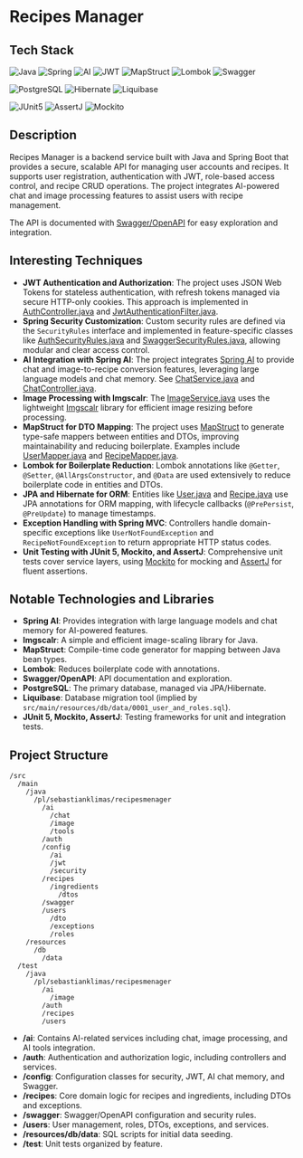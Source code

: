 # Recipes Manager
## Tech Stack

![Java](https://img.shields.io/badge/Java-ED8B00?style=for-the-badge&logo=java&logoColor=white)
![Spring](https://img.shields.io/badge/Spring-6DB33F?style=for-the-badge&logo=spring&logoColor=white)
![AI](https://img.shields.io/badge/AI-%230080FF?style=for-the-badge&logo=openai&logoColor=white)
![JWT](https://img.shields.io/badge/JWT-000000?style=for-the-badge&logo=jsonwebtokens&logoColor=white)
![MapStruct](https://img.shields.io/badge/MapStruct-5C2D91?style=for-the-badge)
![Lombok](https://img.shields.io/badge/Lombok-A50?style=for-the-badge&logo=lombok&logoColor=white)
![Swagger](https://img.shields.io/badge/Swagger-85EA2D?style=for-the-badge&logo=swagger&logoColor=black)

![PostgreSQL](https://img.shields.io/badge/PostgreSQL-4169E1?style=for-the-badge&logo=postgresql&logoColor=white)
![Hibernate](https://img.shields.io/badge/Hibernate-59666C?style=for-the-badge&logo=hibernate&logoColor=white)
![Liquibase](https://img.shields.io/badge/Liquibase-003BCE?style=for-the-badge&logo=liquibase&logoColor=white)

![JUnit5](https://img.shields.io/badge/JUnit5-25A162?style=for-the-badge&logo=java&logoColor=white)
![AssertJ](https://img.shields.io/badge/AssertJ-0069C0?style=for-the-badge)
![Mockito](https://img.shields.io/badge/Mockito-46B6AC?style=for-the-badge&logo=java&logoColor=white)

## Description

Recipes Manager is a backend service built with Java and Spring Boot that provides a secure, scalable API for managing user accounts and recipes. It supports user registration, authentication with JWT, role-based access control, and recipe CRUD operations. The project integrates AI-powered chat and image processing features to assist users with recipe management.

The API is documented with [Swagger/OpenAPI](src/main/java/pl/sebastianklimas/recipesmenager/swagger/SwaggerConfig.java) for easy exploration and integration.

## Interesting Techniques

- **JWT Authentication and Authorization**: The project uses JSON Web Tokens for stateless authentication, with refresh tokens managed via secure HTTP-only cookies. This approach is implemented in [AuthController.java](src/main/java/pl/sebastianklimas/recipesmenager/auth/AuthController.java) and [JwtAuthenticationFilter.java](src/main/java/pl/sebastianklimas/recipesmenager/config/jwt/JwtAuthenticationFilter.java).
- **Spring Security Customization**: Custom security rules are defined via the `SecurityRules` interface and implemented in feature-specific classes like [AuthSecurityRules.java](src/main/java/pl/sebastianklimas/recipesmenager/auth/AuthSecurityRules.java) and [SwaggerSecurityRules.java](src/main/java/pl/sebastianklimas/recipesmenager/swagger/SwaggerSecurityRules.java), allowing modular and clear access control.
- **AI Integration with Spring AI**: The project integrates [Spring AI](https://spring.io/projects/spring-ai) to provide chat and image-to-recipe conversion features, leveraging large language models and chat memory. See [ChatService.java](src/main/java/pl/sebastianklimas/recipesmenager/ai/chat/ChatService.java) and [ChatController.java](src/main/java/pl/sebastianklimas/recipesmenager/ai/chat/ChatController.java).
- **Image Processing with Imgscalr**: The [ImageService.java](src/main/java/pl/sebastianklimas/recipesmenager/ai/image/ImageService.java) uses the lightweight [Imgscalr](https://github.com/rkalla/imgscalr) library for efficient image resizing before processing.
- **MapStruct for DTO Mapping**: The project uses [MapStruct](https://mapstruct.org/) to generate type-safe mappers between entities and DTOs, improving maintainability and reducing boilerplate. Examples include [UserMapper.java](src/main/java/pl/sebastianklimas/recipesmenager/users/UserMapper.java) and [RecipeMapper.java](src/main/java/pl/sebastianklimas/recipesmenager/recipes/RecipeMapper.java).
- **Lombok for Boilerplate Reduction**: Lombok annotations like `@Getter`, `@Setter`, `@AllArgsConstructor`, and `@Data` are used extensively to reduce boilerplate code in entities and DTOs.
- **JPA and Hibernate for ORM**: Entities like [User.java](src/main/java/pl/sebastianklimas/recipesmenager/users/User.java) and [Recipe.java](src/main/java/pl/sebastianklimas/recipesmenager/recipes/Recipe.java) use JPA annotations for ORM mapping, with lifecycle callbacks (`@PrePersist`, `@PreUpdate`) to manage timestamps.
- **Exception Handling with Spring MVC**: Controllers handle domain-specific exceptions like `UserNotFoundException` and `RecipeNotFoundException` to return appropriate HTTP status codes.
- **Unit Testing with JUnit 5, Mockito, and AssertJ**: Comprehensive unit tests cover service layers, using [Mockito](https://site.mockito.org/) for mocking and [AssertJ](https://assertj.github.io/doc/) for fluent assertions.

## Notable Technologies and Libraries

- **Spring AI**: Provides integration with large language models and chat memory for AI-powered features.
- **Imgscalr**: A simple and efficient image-scaling library for Java.
- **MapStruct**: Compile-time code generator for mapping between Java bean types.
- **Lombok**: Reduces boilerplate code with annotations.
- **Swagger/OpenAPI**: API documentation and exploration.
- **PostgreSQL**: The primary database, managed via JPA/Hibernate.
- **Liquibase**: Database migration tool (implied by `src/main/resources/db/data/0001_user_and_roles.sql`).
- **JUnit 5, Mockito, AssertJ**: Testing frameworks for unit and integration tests.

## Project Structure

```
/src
  /main
    /java
      /pl/sebastianklimas/recipesmenager
        /ai
          /chat
          /image
          /tools
        /auth
        /config
          /ai
          /jwt
          /security
        /recipes
          /ingredients
            /dtos
        /swagger
        /users
          /dto
          /exceptions
          /roles
    /resources
      /db
        /data
  /test
    /java
      /pl/sebastianklimas/recipesmenager
        /ai
          /image
        /auth
        /recipes
        /users
```

- **/ai**: Contains AI-related services including chat, image processing, and AI tools integration.
- **/auth**: Authentication and authorization logic, including controllers and services.
- **/config**: Configuration classes for security, JWT, AI chat memory, and Swagger.
- **/recipes**: Core domain logic for recipes and ingredients, including DTOs and exceptions.
- **/swagger**: Swagger/OpenAPI configuration and security rules.
- **/users**: User management, roles, DTOs, exceptions, and services.
- **/resources/db/data**: SQL scripts for initial data seeding.
- **/test**: Unit tests organized by feature.
